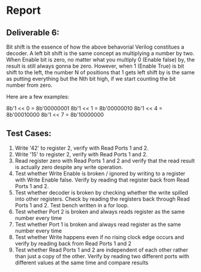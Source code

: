 # Report

## Deliverable 6:

Bit shift is the essence of how the above behavorial Verilog constitues a decoder. A left bit shift is the same concept as multiplying a number by two. When Enable bit is zero, no matter what you multiply 0 (Enable false) by, the result is still always gonna be zero. However, when 1 (Enable True) is bit shift to the left, the number N of positions that 1 gets left shift by is the same as putting everything but the Nth bit high, if we start counting the bit number from zero.

Here are a few examples:

8b'1 << 0 = 8b'00000001
8b'1 << 1 = 8b'00000010
8b'1 << 4 = 8b'00010000
8b'1 << 7 = 8b'10000000

## Test Cases:

1. Write '42' to register 2, verify with Read Ports 1 and 2.
2. Write '15' to register 2, verify with Read Ports 1 and 2.
3. Read register zero with Read Ports 1 and 2 and verify that the read result is actually zero despite any write operation.
4. Test whether Write Enable is broken / ignored by writing to a register with Write Enable false. Verify by reading that register back from Read Ports 1 and 2.
5. Test whether decoder is broken by checking whether the write spilled into other registers. Check by reading the registers back through Read Ports 1 and 2. Test bench written in a for loop.
6. Test whether Port 2 is broken and always reads register as the same number every time
7. Test whether Port 1 is broken and always read register as the same number every time
8. Test whether Write happens even if no rising clock edge occurs and verify by reading back from Read Ports 1 and 2
9. Test whether Read Ports 1 and 2 are independent of each other rather than just a copy of the other. Verify by reading two different ports with different values at the same time and compare results

